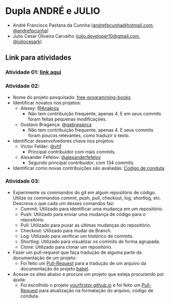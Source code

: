 # Dupla ANDRÉ e JULIO
  - André Francisco Pastana da Cunnha (andrefpcunha@hotmail.com, [@andrefpcunha](https://github.com/andrefpcunha))
  - Julio Cesar Oliveira Carvalho (julio.developer10@gmail.com, [@juliocesark](https://github.com/juliocesark))

## Link para atividades
### Atividade 01: [link aqui](https://drive.google.com/open?id=13XWKXaloeDOG5KePd-ad3Hv6YWh-KKSA) 
### Atividade 02:
- Nome do projeto pesquisado:   [free-programming-books](https://github.com/EbookFoundation/free-programming-books)
- Identificar novatos nos projetos:	
    - Alexey: [@Anakros](https://github.com/EbookFoundation/free-programming-books/commits?author=Anakros)
        - Não tem contribuição frequente, apenas 4. E em seus commits foram feitas pequenas modificações.
	- Gustavo Bragança: [@gabraganca](https://github.com/EbookFoundation/free-programming-books/commits?author=gabraganca)
	    - Não tem contribuição frequente, apenas 4. E seus commits foram poucos relevantes, como traduzir o texto.
- Identificar desenvolvedores chave nos projetos:	
	- Victor Felder: [@vhf](https://github.com/EbookFoundation/free-programming-books/commits?author=vhf)
	    - Principal contribuidor com mais commits.
    - Alexander Fefelov: [@alexanderfefelov](https://github.com/EbookFoundation/free-programming-books/commits?author=alexanderfefelov)
	    - Segundo principal contribuidor, com 134 commits.
- Identificar como novas contribuições são avaliadas: [Codigo de conduta](https://github.com/EbookFoundation/free-programming-books/blob/master/CODE_OF_CONDUCT.md)
### Atividade 03:
- Experimente os commandos do git em algum repositório de código. Utilize os commandos commit, push, pull, checkout, log, shortlog, etc. Descreva o que cada um desses comandos faz:	
    - Commit: Utilizado para identificar uma mudança em um repositório.
    - Push: Utilizado para enviar uma mudança de código para o repositório.
    - Pull: Utilizado para puxar as ultimas mudanças do repositório.
    - Checkout: Utilizado para mudar de Branch.
    - Log: Utilizado para verificar um histórico de commits.
    - Shortlog: Utilizado para visualizar os commits de forma agrupada.
    - Clone: Utilizado para clonar um repositório.
- Fazer um pull-request que faça tradução de alguma parte da documentação de um projeto:
    - Foi feito um [Pull-Request](https://github.com/python-babel/babel/pull/638) para a tradução de um arquivo da documentação do projeto [babel](https://github.com/python-babel/babel).
- Acesse os sites abaixo e procure um projeto que esteja procurando por ajuda:
    - Foi escolhido o projeto [yourfirstpr.github.io](https://github.com/yourfirstpr/yourfirstpr.github.io) e foi feito um [Pull-Request](https://github.com/yourfirstpr/yourfirstpr.github.io/pull/156) para atualização na formatação do arquivo, código de conduta.
